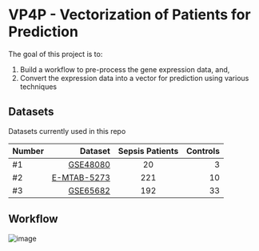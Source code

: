 VP4P - Vectorization of Patients for Prediction
===============================================


The goal of this project is to:
1. Build a workflow to pre-process the gene expression data, and, 
2. Convert the expression data into a vector for prediction using various techniques

Datasets
--------
Datasets currently used in this repo

| Number | Dataset | Sepsis Patients  | Controls  |
| --| -------------:|:-------------:| -----:|
| #1 | [GSE48080](https://www.ncbi.nlm.nih.gov/geo/query/acc.cgi?acc=GSE48080) | 20 | 3 |
| #2 | [E-MTAB-5273](https://www.ebi.ac.uk/arrayexpress/experiments/E-MTAB-5273/) | 221 | 10 |
| #3 | [GSE65682](https://www.ncbi.nlm.nih.gov/geo/query/acc.cgi?acc=GSE65682) | 192 | 33 |

Workflow
--------
![image](https://docs.google.com/drawings/d/e/2PACX-1vT6-VOHbKSqFBjj7mqUR3fjkDCmjRatVZxi0gMfYWZlzXAKHZQgIG8uz2aWCypW5LdI69YojDYG3j0R/pub?w=1319&h=685)
